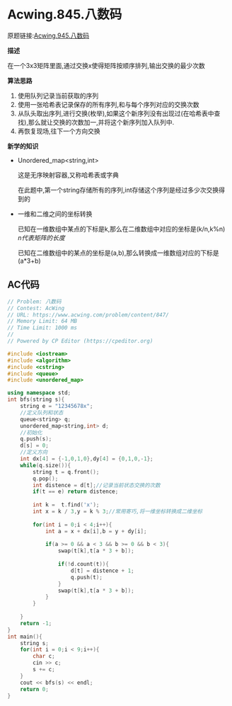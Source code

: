 # Acwing.845.八数码

原题链接:[Acwing.945.八数码](https://www.acwing.com/problem/content/847/)

**描述**

在一个3x3矩阵里面,通过交换x使得矩阵按顺序排列,输出交换的最少次数



**算法思路**

1. 使用队列记录当前获取的序列
2. 使用一张哈希表记录保存的所有序列,和与每个序列对应的交换次数
3. 从队头取出序列,进行交换(枚举),如果这个新序列没有出现过(在哈希表中查找),那么就让交换的次数加一,并将这个新序列加入队列中.
4. 再恢复现场,往下一个方向交换

**新学的知识**

- Unordered_map<string,int>

  这是无序映射容器,又称哈希表或字典

  在此题中,第一个string存储所有的序列,int存储这个序列是经过多少次交换得到的

- 一维和二维之间的坐标转换

  已知在一维数组中某点的下标是k,那么在二维数组中对应的坐标是(k/n,k%n) *n代表矩阵的长度*

  已知在二维数组中的某点的坐标是(a,b),那么转换成一维数组对应的下标是(a*3+b)

## AC代码

```cpp
// Problem: 八数码
// Contest: AcWing
// URL: https://www.acwing.com/problem/content/847/
// Memory Limit: 64 MB
// Time Limit: 1000 ms
// 
// Powered by CP Editor (https://cpeditor.org)

#include <iostream>
#include <algorithm>
#include <cstring>
#include <queue>
#include <unordered_map>

using namespace std;
int bfs(string s){
	string e = "12345678x";
	//定义队列和状态
	queue<string> q;
	unordered_map<string,int> d;
	//初始化
	q.push(s);
	d[s] = 0;
	//定义方向
	int dx[4] = {-1,0,1,0},dy[4] = {0,1,0,-1};
	while(q.size()){
		string t = q.front();
		q.pop();
		int distence = d[t];//记录当前状态交换的次数
		if(t == e) return distence;
		
		int k =  t.find('x');
		int x = k / 3,y = k % 3;//常用寄巧,将一维坐标转换成二维坐标
		
		for(int i = 0;i < 4;i++){
			int a = x + dx[i],b = y + dy[i];
			
			if(a >= 0 && a < 3 && b >= 0 && b < 3){
				swap(t[k],t[a * 3 + b]);
				
				if(!d.count(t)){
					d[t] = distence + 1;
					q.push(t);
				}
				swap(t[k],t[a * 3 + b]);
			}
		}
		
	}
	return -1;
}
int main(){
	string s;
	for(int i = 0;i < 9;i++){
		char c;
		cin >> c;
		s += c;
	}
	cout << bfs(s) << endl;
	return 0;
}
```



